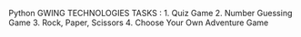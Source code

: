  Python GWING TECHNOLOGIES TASKS :
                 1. Quiz Game 
                 2. Number Guessing Game
                 3. Rock, Paper, Scissors 
                 4. Choose Your Own Adventure Game
